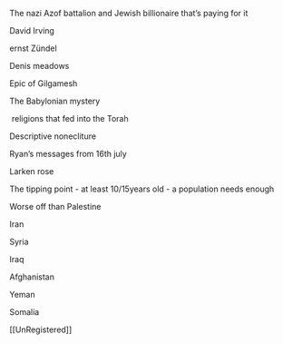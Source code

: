 The nazi Azof battalion and Jewish billionaire that’s paying for it

  

David Irving

ernst Zündel

Denis meadows 

Epic of Gilgamesh

The Babylonian mystery

 religions that fed into the Torah 

Descriptive nonecliture

Ryan’s messages from 16th july

Larken rose 

The tipping point - at least 10/15years old - a population needs enough 

  

  

Worse off than Palestine

Iran

Syria

Iraq

Afghanistan 

Yeman

Somalia

[[UnRegistered]]